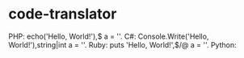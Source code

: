 # code-translator

PHP: echo('Hello, World!'),$ a = ''.
C#: Console.Write('Hello, World!'),string|int a = ''.
Ruby: puts 'Hello, World!',$/@ a = ''.
Python:
